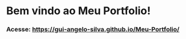 # Bem vindo ao Meu Portfolio!

<h3>Acesse: <a href="https://gui-angelo-silva.github.io/Meu-Portfolio/">https://gui-angelo-silva.github.io/Meu-Portfolio/</a></h3>
